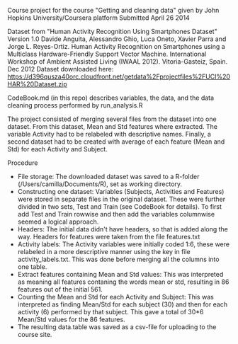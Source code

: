 Course project for the course "Getting and cleaning data" given by John Hopkins University/Coursera platform
Submitted April 26 2014

Dataset from "Human Activity Recognition Using Smartphones Dataset"
Version 1.0
Davide Anguita, Alessandro Ghio, Luca Oneto, Xavier Parra and Jorge L. Reyes-Ortiz. Human Activity Recognition on Smartphones using a Multiclass Hardware-Friendly Support Vector Machine. International Workshop of Ambient Assisted Living (IWAAL 2012). Vitoria-Gasteiz, Spain. Dec 2012
Dataset downloaded here:
https://d396qusza40orc.cloudfront.net/getdata%2Fprojectfiles%2FUCI%20HAR%20Dataset.zip

CodeBook.md (in this repo) describes variables, the data, and the data cleaning process performed by run_analysis.R

The project consisted of merging several files from the dataset into one dataset. From this dataset, Mean and Std features where extracted. The variable Activity had to be relabeled with descriptive names. Finally, a second dataset had to be created with average of each feature (Mean and Std) for each Activity and Subject.

Procedure
* File storage: The downloaded dataset was saved to a R-folder (/Users/camilla/Documents/R), set as working directory.
* Constructing one dataset: Variables (Subjects, Activities and Features) were stored in separate files in the original dataset. These were further divided in two sets, Test and Train (see CodeBook for details). To first add Test and Train rowwise and then add the variables columnwise seemed a logical approach.
* Headers: The initial data didn't have headers, so that is added along the way. Headers for features were taken from the file features.txt
* Activity labels: The Activity variables were initially coded 1:6, these were relabeled in a more descriptive manner using the key in file activity_labels.txt. This was done before merging all the columns into one table.
* Extract features containing Mean and Std values: This was interpreted as meaning all features contaning the words mean or std, resulting in 86 features out of the initial 561.
* Counting the Mean and Std for each Activity and Subject: This was interpreted as finding Mean/Std for each subject (30) and then for each activity (6) performed by that subject. This gave a total of 30*6 Mean/Std values for the 86 features.
* The resulting data.table was saved as a csv-file for uploading to the course site.


